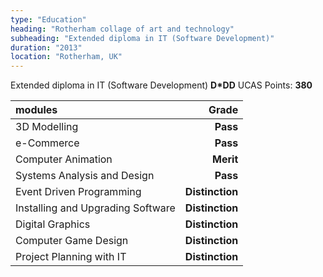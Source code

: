 ```yaml
---
type: "Education"
heading: "Rotherham collage of art and technology"
subheading: "Extended diploma in IT (Software Development)"
duration: "2013"
location: "Rotherham, UK"
---
```


Extended diploma in IT (Software Development)	 **D*DD**
UCAS Points: **380**

| modules                           | Grade            |
|:--------------------------------  | ----------------:|
| 3D Modelling                      | **Pass**         |
| e-Commerce                        | **Pass**         |
| Computer Animation                | **Merit**        |
| Systems Analysis and Design       | **Pass**         |
| Event Driven Programming          | **Distinction**  |
| Installing and Upgrading Software | **Distinction**  |
| Digital Graphics                  | **Distinction**  |
| Computer Game Design              | **Distinction**  |
| Project Planning with IT          | **Distinction**  |
